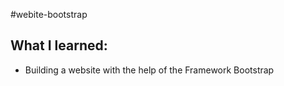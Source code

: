 #webite-bootstrap

## What I learned:

- Building a website with the help of the Framework Bootstrap
